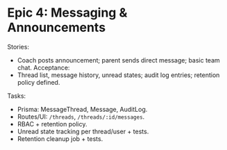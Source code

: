 # Epic 4: Messaging & Announcements

Stories:

- Coach posts announcement; parent sends direct message; basic team chat.
  Acceptance:
- Thread list, message history, unread states; audit log entries; retention
  policy defined.

Tasks:

- Prisma: MessageThread, Message, AuditLog.
- Routes/UI: `/threads`, `/threads/:id/messages`.
- RBAC + retention policy.
- Unread state tracking per thread/user + tests.
- Retention cleanup job + tests.
